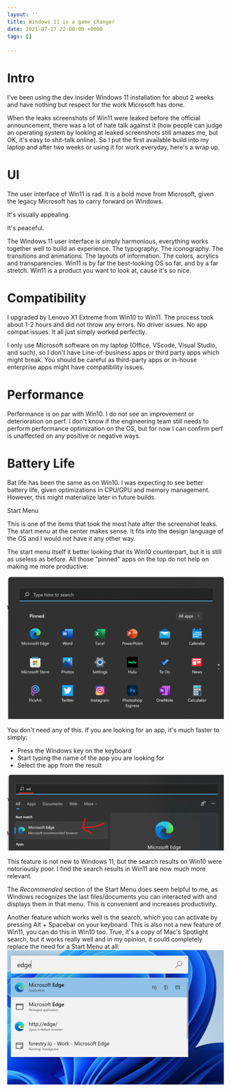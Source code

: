 ```yaml
---
layout: ''
title: Windows 11 is a game changer
date: 2021-07-17 22:00:00 +0000
tags: []

---
```

# Intro

I've been using the dev insider Windows 11 installation for about 2 weeks and have nothing but respect for the work Microsoft has done.

When the leaks screenshots of Win11 were leaked before the official announcement, there was a lot of hate talk against it (how people can judge an operating system by looking at leaked screenshots still amazes me, but OK, it's easy to shit-talk online). So I put the first available build into my laptop and after two weeks or using it for work everyday, here's a wrap up.

# UI

The user interface of Win11 is rad. It is a bold move from Microsoft, given the legacy Microsoft has to carry forward on Windows.

It's visually appealing.

It's peaceful.

The Windows 11 user interface is simply harmonious, everything works together well to build an experience. The typography. The iconography. The transitions and animations. The layouts of information. The colors, acrylics and transparencies. Win11 is by far the best-looking OS so far, and by a far stretch. Win11 is a product you want to look at, cause it's so nice.

# Compatibility

I upgraded by Lenovo X1 Extreme from Win10 to Win11. The process took about 1-2 hours and did not throw any errors. No driver issues. No app compat issues. It all just simply worked perfectly.

I only use Microsoft software on my laptop (Office, VScode, Visual Studio, and such), so I don't have Line-of-business apps or third party apps which might break. You should be careful as third-party apps or in-house enterprise apps might have compatibility issues.

# Performance

Performance is on par with Win10. I do not see an improvement or deterioration on perf. I don't know if the engineering team still needs to perform performance optimization on the OS, but for now I can confirm perf is unaffected on any positive or negative ways.

# Battery Life

Bat life has been the same as on Win10. I was expecting to see better battery life, given optimizations in CPU/GPU and memory management. However, this might materialize later in future builds.

Start Menu

This is one of the items that took the most hate after the screenshot leaks. The start menu at the center makes sense. It fits into the design language of the OS and I would not have it any other way.

The start menu itself it better looking that its Win10 counterpart, but it is still as useless as before. All those "pinned" apps on the top do not help on making me more productive:

![](/uploads/screenshot-2021-07-18-075303.png)

You don't need any of this. If you are looking for an app, it's much faster to simply:

* Press the Windows key on the keyboard
* Start typing the name of the app you are looking for
* Select the app from the result

![](/uploads/screenshot-2021-07-18-075502.png)

This feature is not new to Windows 11, but the search results on Win10 were notoriously poor. I find the search results in Win11 are now much more relevant.

The _Recommended_ section of the Start Menu does seem helpful to me, as Windows recognizes the last files/documents you can interacted with and displays them in that menu. This is convenient and increases productivity.

Another feature which works well is the search, which you can activate by pressing Alt + Spacebar on your keyboard. This is also not a new feature of Win11, you can do this in Win10 too. True, it's a copy of Mac's Spotlight search, but it works really well and in my opinion, it could completely replace the need for a Start Menu at all:  
![](/uploads/screenshot-2021-07-18-075932.png)
